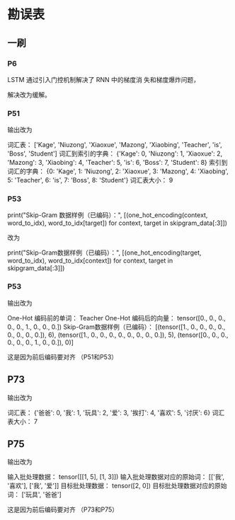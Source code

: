 # 勘误表

## 一刷
### P6

LSTM 通过引入门控机制解决了 RNN 中的梯度消 失和梯度爆炸问题，

解决改为缓解。

### P51

输出改为

 词汇表： ['Kage', 'Niuzong', 'Xiaoxue', 'Mazong', 'Xiaobing', 'Teacher', 'is', 'Boss', 'Student']
 词汇到索引的字典： {'Kage': 0, 'Niuzong': 1, 'Xiaoxue': 2, 'Mazong': 3, 'Xiaobing': 4, 'Teacher': 5, 'is': 6, 'Boss': 7, 'Student': 8}
 索引到词汇的字典： {0: 'Kage', 1: 'Niuzong', 2: 'Xiaoxue', 3: 'Mazong', 4: 'Xiaobing', 5: 'Teacher', 6: 'is', 7: 'Boss', 8: 'Student'}
 词汇表大小： 9

### P53
print("Skip-Gram 数据样例（已编码）：", [(one_hot_encoding(context, word_to_idx),            word_to_idx[target]) for context, target in skipgram_data[:3]])

改为

print("Skip-Gram数据样例（已编码）：", [(one_hot_encoding(target, word_to_idx), word_to_idx[context]) for context, target in skipgram_data[:3]])

### P53

输出改为

One-Hot 编码前的单词： Teacher
One-Hot 编码后的向量： tensor([0., 0., 0., 0., 0., 1., 0., 0., 0.])
Skip-Gram数据样例（已编码）： [(tensor([1., 0., 0., 0., 0., 0., 0., 0., 0.]), 6), (tensor([1., 0., 0., 0., 0., 0., 0., 0., 0.]), 5), (tensor([0., 0., 0., 0., 0., 0., 1., 0., 0.]), 0)]

这是因为前后编码要对齐 （P51和P53）

## P73

输出改为

 词汇表： {'爸爸': 0, '我': 1, '玩具': 2, '爱': 3, '挨打': 4, '喜欢': 5, '讨厌': 6}
 词汇表大小： 7

## P75

输出改为

 输入批处理数据： tensor([[1, 5], [1, 3]])
 输入批处理数据对应的原始词： [['我', '喜欢'], ['我', '爱']]
 目标批处理数据： tensor([2, 0])
 目标批处理数据对应的原始词： ['玩具', '爸爸']

这是因为前后编码要对齐 （P73和P75）
